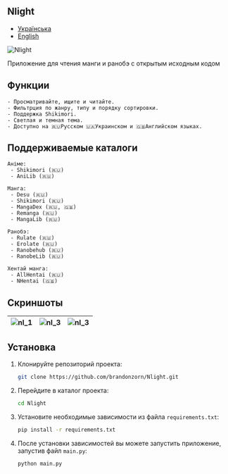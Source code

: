 ## Nlight
- [Українська](README_uk.md)
- [English](README_en.md)

![Nlight](https://github.com/brandonzorn/Nlight/assets/68778953/2e2d3ed8-eef6-4b44-a824-7d38c7a78ea9)


Приложение для чтения манги и ранобэ с открытым исходным кодом

## Функции

    - Просматривайте, ищите и читайте.
    - Фильтрция по жанру, типу и порядку сортировки.
    - Поддержка Shikimori.
    - Светлая и темная тема.
    - Доступно на 🇷🇺Русском 🇺🇦Украинском и 🇬🇧Английском языках.

## Поддерживаемые каталоги
    Аніме:
     - Shikimori (🇷🇺)
     - AniLib (🇷🇺)

    Манга:
     - Desu (🇷🇺)
     - Shikimori (🇷🇺)
     - MangaDex (🇷🇺, 🇬🇧)
     - Remanga (🇷🇺)
     - MangaLib (🇷🇺)

    Ранобэ:
     - Rulate (🇷🇺)
     - Erolate (🇷🇺)
     - Ranobehub (🇷🇺)
     - RanobeLib (🇷🇺)

    Хентай манга:
     - AllHentai (🇷🇺)
     - NHentai (🇬🇧)

## Скриншоты


| ![nl_1](https://github.com/brandonzorn/Nlight/assets/68778953/f714165d-5df6-4b38-89a6-02d940172469) | ![nl_3](https://github.com/brandonzorn/Nlight/assets/68778953/1da43e9a-52af-402d-8f30-189f31a31ba2) | ![nl_3](https://github.com/brandonzorn/Nlight/assets/68778953/168f00a3-4174-41ba-8773-4548ef7ced9b) |
|-----------------------------------------|-----------------------------------------|-----------------------------------------|

## Установка

1. Клонируйте репозиторий проекта:
    ```bash
    git clone https://github.com/brandonzorn/Nlight.git
    ```

2. Перейдите в каталог проекта:
    ```bash
    cd Nlight
    ```

3. Установите необходимые зависимости из файла `requirements.txt`:
    ```bash
    pip install -r requirements.txt
    ```

4. После установки зависимостей вы можете запустить приложение, запустив файл `main.py`:
    ```bash
    python main.py
    ```
